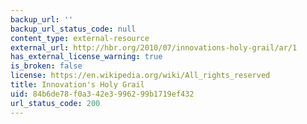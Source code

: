 ```yaml
---
backup_url: ''
backup_url_status_code: null
content_type: external-resource
external_url: http://hbr.org/2010/07/innovations-holy-grail/ar/1
has_external_license_warning: true
is_broken: false
license: https://en.wikipedia.org/wiki/All_rights_reserved
title: Innovation's Holy Grail
uid: 84b6de78-f0a3-42e3-9962-99b1719ef432
url_status_code: 200
---
```

